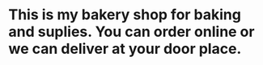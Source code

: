 # This is my bakery shop for baking and suplies. You can order online or we can deliver at your door place.